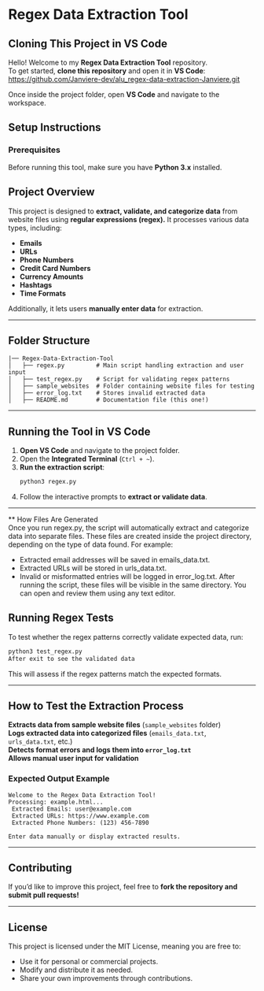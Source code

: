 # Regex Data Extraction Tool

## Cloning This Project in VS Code
Hello! Welcome to my **Regex Data Extraction Tool** repository.  
To get started, **clone this repository** and open it in **VS Code**:
https://github.com/Janviere-dev/alu_regex-data-extraction-Janviere.git

Once inside the project folder, open **VS Code** and navigate to the workspace.

## Setup Instructions

### **Prerequisites**
Before running this tool, make sure you have **Python 3.x** installed.

## Project Overview
This project is designed to **extract, validate, and categorize data** from website files using **regular expressions (regex).** It processes various data types, including:
- **Emails**
- **URLs**
- **Phone Numbers**
- **Credit Card Numbers**
- **Currency Amounts**
- **Hashtags**
- **Time Formats**

Additionally, it lets users **manually enter data** for extraction.

---

## Folder Structure
```
|── Regex-Data-Extraction-Tool
│   ├── regex.py         # Main script handling extraction and user input
│   ├── test_regex.py    # Script for validating regex patterns
│   ├── sample_websites  # Folder containing website files for testing
│   ├── error_log.txt    # Stores invalid extracted data
│   ├── README.md        # Documentation file (this one!)
```

---

## Running the Tool in **VS Code**
1. **Open VS Code** and navigate to the project folder.
2. Open the **Integrated Terminal** (`Ctrl + ~`).
3. **Run the extraction script**:
   ```sh
   python3 regex.py
   ```
4. Follow the interactive prompts to **extract or validate data**.

---

** How Files Are Generated  
Once you run regex.py, the script will automatically extract and categorize data into separate files. These files are created inside the project directory, depending on the type of data found.
For example:
- Extracted email addresses will be saved in emails_data.txt.
- Extracted URLs will be stored in urls_data.txt.
- Invalid or misformatted entries will be logged in error_log.txt.
After running the script, these files will be visible in the same directory. You can open and review them using any text editor.


## Running Regex Tests
To test whether the regex patterns correctly validate expected data, run:
```sh
python3 test_regex.py
After exit to see the validated data
```
This will assess if the regex patterns match the expected formats.

---

## How to Test the Extraction Process
 **Extracts data from sample website files** (`sample_websites` folder)  
 **Logs extracted data into categorized files** (`emails_data.txt`, `urls_data.txt`, etc.)  
 **Detects format errors and logs them into `error_log.txt`**  
 **Allows manual user input for validation**  

### **Expected Output Example**
```
Welcome to the Regex Data Extraction Tool! 
Processing: example.html...
 Extracted Emails: user@example.com
 Extracted URLs: https://www.example.com
 Extracted Phone Numbers: (123) 456-7890

Enter data manually or display extracted results.
```

---

## Contributing
If you’d like to improve this project, feel free to **fork the repository and submit pull requests!**

---

## License
This project is licensed under the MIT License, meaning you are free to:
- Use it for personal or commercial projects.
- Modify and distribute it as needed.
- Share your own improvements through contributions.

  


